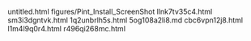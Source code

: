 untitled.html
figures/Pint_Install_ScreenShot
llnk7tv35c4.html
sm3i3dgntvk.html
1q2unbrlh5s.html
5og108a2li8.md
cbc6vpn12j8.html
l1m4l9q0r4.html
r496qi268mc.html